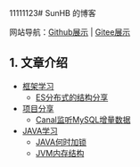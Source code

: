 11111123# SunHB 的博客

网站导航：[Github展示](https://shbone.github.io/) | [Gitee展示](https://shbone.gitee.io/)

## 1. 文章介绍
- [框架学习](https://shbone.github.io/category/%E6%A1%86%E6%9E%B6%E5%AD%A6%E4%B9%A0/)
    - [ES分布式的结构分享](https://shbone.githubd.io/posts/frame/es_distributed.html)
- [项目分享](https://shbone.github.io/category/%E9%A1%B9%E7%9B%AE%E5%88%86%E4%BA%AB/)
    - [Canal监听MySQL增量数据](https://shbone.github.io/posts/project/canal_learn.html)
- [JAVA学习](https://shbone.github.io/category/java%E5%AD%A6%E4%B9%A0/)
    - [JAVA何时加锁](https://shbone.github.io/posts/java/javalock.html)
    - [JVM内存结构](https://shbone.github.io/posts/java/jvm_structure.html)

